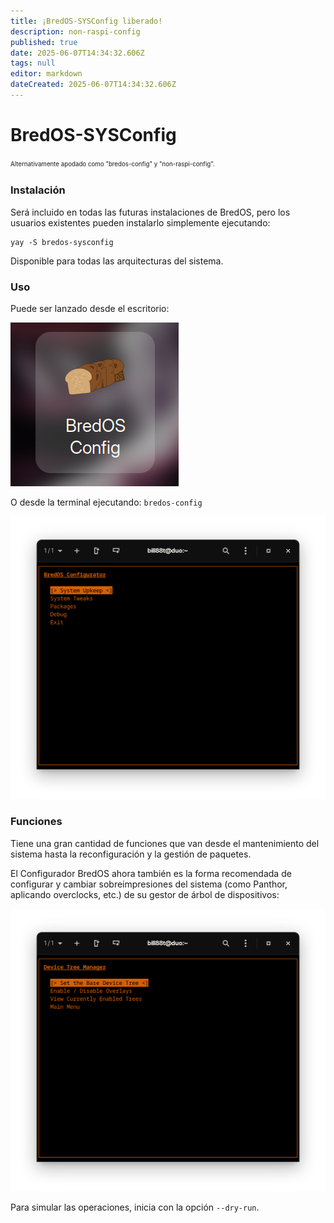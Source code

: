```yaml
---
title: ¡BredOS-SYSConfig liberado!
description: non-raspi-config
published: true
date: 2025-06-07T14:34:32.606Z
tags: null
editor: markdown
dateCreated: 2025-06-07T14:34:32.606Z
---
```


# BredOS-SYSConfig

<sup><sub>Alternativamente apodado como "bredos-config" y "non-raspi-config".</sub></sup>

### Instalación

Será incluido en todas las futuras instalaciones de BredOS, pero los usuarios existentes pueden instalarlo simplemente ejecutando:

```
yay -S bredos-sysconfig
```

Disponible para todas las arquitecturas del sistema.

### Uso

Puede ser lanzado desde el escritorio:

![sysconf-desk.png](/sysconf-desk.png)

O desde la terminal ejecutando: `bredos-config`

![sysconf-main.png](/sysconf-main.png)

### Funciones

Tiene una gran cantidad de funciones que van desde el mantenimiento del sistema hasta la reconfiguración y la gestión de paquetes.

El Configurador BredOS ahora también es la forma recomendada de configurar y cambiar sobreimpresiones del sistema (como Panthor, aplicando overclocks, etc.) de su gestor de árbol de dispositivos:

![sysconf-dt.png](/sysconf-dt.png)

Para simular las operaciones, inicia con la opción `--dry-run`.